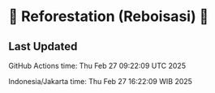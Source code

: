
# 🌳 Reforestation (Reboisasi) 🌲

## Last Updated

GitHub Actions time: Thu Feb 27 09:22:09 UTC 2025

Indonesia/Jakarta time: Thu Feb 27 16:22:09 WIB 2025
